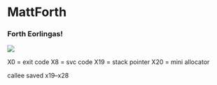 # MattForth

### Forth Eorlingas!

![](https://substackcdn.com/image/fetch/f_auto,q_auto:good,fl_progressive:steep/https://substack-post-media.s3.amazonaws.com/public/images/b5c49411-f136-4996-8226-b6906204fcd8_1140x641.jpeg)

X0 = exit code
X8 = svc code
X19 = stack pointer
X20 = mini allocator

callee saved
x19–x28
